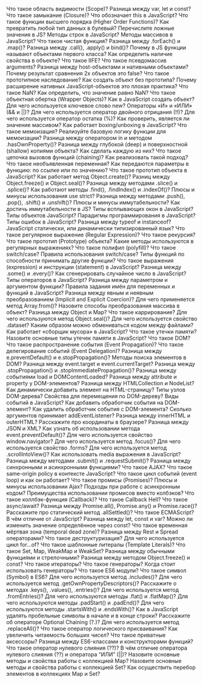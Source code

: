 Что такое область видимости (Scope)?
Разница между var, let и const?
Что такое замыкание (Closure)?
Что обозначает this в JavaScript?
Что такое функции высшего порядка (Higher Order Functions)?
Как превратить любой тип данных в булевый? Перечислите ложные значения в JS?
Методы строк в JavaScript?
Методы массивов в JavaScript?
Что такое чистая функция?
Разница между .forEach() и .map()?
Разница между .call(), .apply() и bind()?
Почему в JS функции называют объектами первого класса?
Как определить наличие свойства в объекте?
Что такое IIFE?
Что такое псевдомассив arguments?
Разница между host-объектами и нативными объектами?
Почему результат сравнения 2х объектов это false?
Что такое прототипное наследование? Как создать объект без прототипа?
Почему расширение нативных JavaScript-объектов это плохая практика?
Что такое NaN? Как определить, что значение равно NaN?
Что такое объектная обертка (Wrapper Objects)?
Как в JavaScript создать объект?
Для чего используется ключевое слово new?
Операторы «И» и «ИЛИ» (&& и ||)?
Для чего используется оператор двойного отрицания (!!)?
Для чего используется оператор остатка (%)?
Как проверить, является ли значение массивом?
Как работает boxing/unboxing в JavaScript?
Что такое мемоизация? Реализуйте базовую логику функции для мемоизации?
Разница между оператором in и методом .hasOwnProperty()?
Разница между глубокой (deep) и поверхностной (shallow) копиями объекта? Как сделать каждую из них?
Что такое цепочка вызовов функций (chaining)? Как реализовать такой подход?
Что такое необъявленная переменная?
Как передаются параметры в функцию: по ссылке или по значению?
Что такое прототип объекта в JavaScript?
Как работает метод Object.create()?
Разниц между Object.freeze() и Object.seal()?
Разница между методами .slice() и .splice()?
Как работают методы .find(), .findIndex() и .indexOf()?
Плюсы и минусы использования use strict?
Разница между методами .push(), .pop(), .shift() и .unshift()?
Плюсы и минусы иммутабельности? Как достичь иммутабельности в JS?
Типы всплывающих окон в JavaScript?
Типы объектов JavaScript?
Парадигмы программирования в JavaScript?
Типы ошибок в JavaScript?
Разница между typeof и instanceof?
JavaScript статически, или динамически типизированный язык?
Что такое регулярное выражение (Regular Expression)?
Что такое рекурсия?
Что такое прототип (Prototype) объекта?
Какие методы используются в регулярных выражениях?
Что такое полифил (polyfill)?
Что такое switch/case? Правила использования switch/case?
Типы функций по способности принимать другие функции?
Что такое выражения (expression) и инструкции (statement) в JavaScript?
Разница между .some() и .every()?
Как сгенерировать случайное число в JavaScript?
Типы операторов в JavaScript?
Разница между параметром и аргументом функции?
Правила задания имён для переменных и функций в JavaScript?
Разница между явным и неявным преобразованием (Implicit and Explicit Coercion)?
Для чего применяется метод Array.from()?
Назовите способы преобразования массива в объект?
Разница между Object и Map?
Что такое каррирование?
Для чего используются метод Object.seal()?
Для чего используется свойство .dataset?
Каким образом можно обмениваться кодом между файлами?
Как работает «сборщик мусора» в JavaScript?
Что такое утечки памяти?
Назовите основные типы утечек памяти в JavaScript?
Что такое DOM?
Что такое распространение события (Event Propagation)?
Что такое делегирование событий (Event Delegation)?
Разница между e.preventDefault() и e.stopPropagation()?
Методы поиска элементов в DOM?
Разница между event.target и event.currentTarget?
Разница между .stopPropagation() и .stopImmediatePropagation()?
Разница между событиями load и DOMContentLoaded?
Разница между attribute и property у DOM-элементов?
Разница между HTMLCollection и NodeList?
Как динамически добавить элемент на HTML-страницу?
Типы узлов DOM-дерева?
Свойства для перемещения по DOM-дереву?
Виды событий в JavaScript?
Как добавить обработчик события на DOM-элемент?
Как удалить обработчик события с DOM-элемента?
Сколько аргументов принимает addEventListener?
Разница между innerHTML и outerHTML?
Расскажите про координаты в браузере?
Разница между JSON и XML?
Как узнать об использовании метода event.preventDefault()?
Для чего используется свойство window.navigator?
Для чего используется метод .focus()?
Для чего используется свойство .forms?
Для чего используется метод .scrollIntoView()?
Как использовать media выражения в JavaScript?
Разница между методами .submit() и .requestSubmit()?
Разница между синхронными и асинхронными функциями?
Что такое AJAX?
Что такое same-origin policy в контексте JavaScript?
Что такое цикл событий (event loop) и как он работает?
Что такое промисы (Promises)?
Плюсы и минусы использовании Ajax?
Подходы при работе с асинхронным кодом?
Преимущества использовании промисов вместо колбэков?
Что такое коллбэк-функция (Callback)? Что такое Callback Hell?
Что такое async/await?
Разница между Promise.all(), Promise.any() и Promise.race()?
Расскажите про статический метод .allSettled()?
Что такое ECMAScript? В чём отличие от JavaScript?
Разница между let, const и var?
Можно ли изменить значение определённое через const?
Что такое временная мёртвая зона (temporal dead zone)?
Разница между Rest и Spread операторами?
Что такое деструктуризация?
Для чего используется цикл for…of?
Что такое шаблонные литералы (Template Literals)?
Что такое Set, Map, WeakMap и WeakSet?
Разница между обычными функциями и стрелочными?
Разница между методом Object.freeze() и const?
Что такое итераторы?
Что такое генераторы? Когда стоит использовать генераторы?
Что такое ES6 модули?
Что такое символ (Symbol) в ES6?
Для чего используется метод .includes()?
Для чего используется метод .getOwnPropertyDescriptors()?
Расскажите о методах .keys(), .values(), .entries()?
Для чего используется метод .fromEntries()?
Для чего используются методы .flat() и .flatMap()?
Для чего используются методы .padStart() и .padEnd()?
Для чего используются методы .startsWith() и .endsWith()?
Как в JavaScript удалять пробельные символы в начале и в конце строки?
Расскажите об операторе Optional Chaining (?.)?
Для чего используется метод .replaceAll()?
Что такое оператор логического присваивания?
Как увеличить читаемость больших чисел?
Что такое приватные аксессоры?
Разница между ES6-классами и конструкторами функций?
Что такое оператор нулевого слияния (??)?
В чём отличие оператора нулевого слияния (??) и оператора “ИЛИ” (||)?
Назовите основные методы и свойства работы с коллекцией Map?
Назовите основные методы и свойства работы с коллекцией Set?
Как осуществить перебор элементов в коллекциях Map и Set?